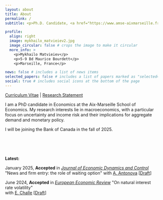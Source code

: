 ```yaml
---
layout: about
title: About
permalink: /
subtitle: <p>Ph.D. Candidate, <a href="https://www.amse-aixmarseille.fr/fr" target="_blank">Aix-Marseille School of Economics</a></p><p>mykhailo.matvieiev[at]univ-amu.fr </p>

profile:
  align: right
  image: mykhailo_matvieiev2.jpg
  image_circular: false # crops the image to make it circular
  more_info: >
    <p>Mykhailo Matvieiev</p>
    <p>5-9 Bd Maurice Bourdett</p>
    <p>Marseille, France</p>

news: false # includes a list of news items
selected_papers: false # includes a list of papers marked as "selected={true}"
social: true # includes social icons at the bottom of the page
---
```

<a href="https://mykhailo-matvieiev.github.io/assets/pdf/CV_Matvieiev.pdf" target="_blank">Curriculum Vitae</a> <span>&#124;</span> <a href="https://mykhailo-matvieiev.github.io/assets/pdf/Research_Statement.pdf" target="_blank">Research Statement</a> 

I am a PhD candidate in Economics at the Aix-Marseille School of Economics. My research interests lie in macroeconomics, with a particular focus on uncertainty and income risk and their implications for aggregate demand and monetary policy.

I will be joining the Bank of Canada in the fall of 2025.

<br/>
<br/>
<br/>

<b>Latest:</b>

January 2025, <b>Accepted</b> in <i><u>Journal of Economic Dynamics and Control</u></i> "News and firm entry: the role of waiting option" with <a href="https://sites.google.com/view/anastasiia-antonova/" target="_blank"><u>A. Antonova</u></a> [<a href="https://mykhailo-matvieiev.github.io/assets/pdf/News_shocks.pdf" target="_blank">Draft</a>]
 
June 2024, <b>Accepted</b> in <i><u>European Economic Review</u></i> "On natural interest rate volatility" <br/> with <a href="https://sites.google.com/site/edouardchalle/" target="_blank"><u>E. Challe</u></a> [<a href="https://mykhailo-matvieiev.github.io/assets/pdf/Natural_interest_rate.pdf" target="_blank">Draft</a>]
